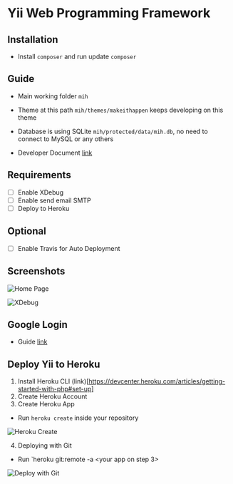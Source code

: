 Yii Web Programming Framework
=============================

## Installation

- Install `composer` and run update `composer`

## Guide

- Main working folder `mih`
- Theme at this path `mih/themes/makeithappen` keeps developing on this theme
- Database is using SQLite `mih/protected/data/mih.db`, no need to connect to MySQL or any others

- Developer Document [link](https://www.yiiframework.com/doc/guide/1.1/en)

## Requirements
- [ ] Enable XDebug
- [ ] Enable send email SMTP
- [ ] Deploy to Heroku

## Optional
- [ ] Enable Travis for Auto Deployment

## Screenshots

![Home Page](https://i.imgur.com/49XqDy0.png)

![XDebug](https://i.imgur.com/yszUnvp.png)

## Google Login

- Guide [link](https://developers.google.com/identity/sign-in/web/sign-in)

## Deploy Yii to Heroku
1. Install Heroku CLI (link)[https://devcenter.heroku.com/articles/getting-started-with-php#set-up]
2. Create Heroku Account
3. Create Heroku App
- Run `heroku create` inside your repository

![Heroku Create](https://i.imgur.com/2JD2R6e.png)

4. Deploying with Git
- Run `heroku git:remote -a <your app on step 3>

![Deploy with Git](https://i.imgur.com/adLLRZJ.png)

